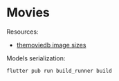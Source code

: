 # Movies



Resources:

- [themoviedb image sizes](https://www.themoviedb.org/talk/53c11d4ec3a3684cf4006400)



Models serialization:
```
flutter pub run build_runner build
```